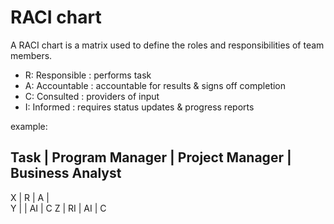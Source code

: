 # RACI chart


A RACI chart is a matrix used to define the roles and responsibilities of team members.

- R: Responsible : performs task
- A: Accountable : accountable for results & signs off completion
- C: Consulted : providers of input 
- I: Informed : requires status updates & progress reports


example:

Task  |  Program Manager |  Project Manager | Business Analyst 
------------------------------------------------------------------
X     |      R           |       A          |     
Y     |                  |       AI         |     C
Z     |      RI          |       AI         |     C